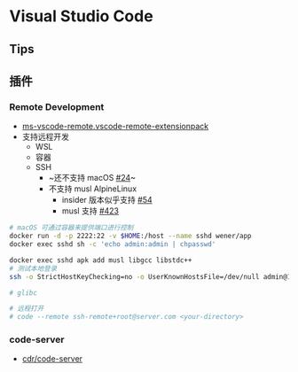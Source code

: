 # Visual Studio Code

## Tips

## 插件

### Remote Development
* [ms-vscode-remote.vscode-remote-extensionpack](https://marketplace.visualstudio.com/items?itemName=ms-vscode-remote.vscode-remote-extensionpack)
* 支持远程开发
  * WSL
  * 容器
  * SSH
    * ~还不支持 macOS [#24](https://github.com/microsoft/vscode-remote-release/issues/24)~
    * 不支持 musl AlpineLinux
      * insider 版本似乎支持 [#54](https://github.com/microsoft/vscode-remote-release/issues/54#issuecomment-504385332)
      * musl 支持 [#423](https://github.com/microsoft/vscode-remote-release/issues/423)

```bash
# macOS 可通过容器来提供端口进行控制
docker run -d -p 2222:22 -v $HOME:/host --name sshd wener/app
docker exec sshd sh -c 'echo admin:admin | chpasswd'

docker exec sshd apk add musl libgcc libstdc++
# 测试本地登录
ssh -o StrictHostKeyChecking=no -o UserKnownHostsFile=/dev/null admin@127.0.0.1 -p 2222

# glibc

# 远程打开
# code --remote ssh-remote+root@server.com <your-directory>
```

### code-server
* [cdr/code-server](https://github.com/cdr/code-server)
